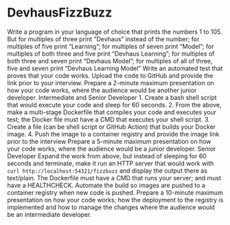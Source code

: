 # DevhausFizzBuzz
Write a program in your language of choice that prints the numbers 1 to 105. But for multiples of three print “Devhaus” instead of the number; for multiples of five print “Learning”; for multiples of seven print “Model”; for multiples of both three and five print “Devhaus Learning”; for multiples of both three and seven print “Devhaus Model”; for multiples of all of three, five and seven print “Devhaus Learning Model” Write an automated test that proves that your code works. Upload the code to GitHub and provide the link prior to your interview. Prepare a 2-minute maximum presentation on how your code works, where the audience would be another junior developer.  Intermediate and Senior Developer 1. Create a bash shell script that would execute your code and sleep for 60 seconds. 2. From the above, make a multi-stage Dockerfile that compiles your code and executes your test; the Docker file must have a CMD that executes your shell script. 3. Create a file (can be shell script or GitHub Action) that builds your Docker image. 4. Push the image to a container registry and provide the image link prior to the interview Prepare a 5-minute maximum presentation on how your code works, where the audience would be a junior developer.  Senior Developer Expand the work from above, but instead of sleeping for 60 seconds and terminate, make it run an HTTP server that would work with `curl http://localhost:54321/fizzbuzz` and display the output there as text/plain. The Dockerfile must have a CMD that runs your server; and must have a HEALTHCHECK. Automate the build so images are pushed to a container registry when new code is pushed. Prepare a 10-minute maximum presentation on how your code works; how the deployment to the registry is implemented and how to manage the changes where the audience would be an intermediate developer.
